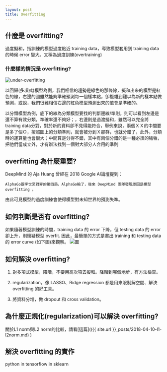 ```yaml
---
layout: post
title: Overfitting
---
```



<!-- # Overfitting-->

<!-- ## What is overfitting? -->
## 什麼是 overfitting?

過度擬和，指訓練的模型過度貼近 training data，導致模型套用到 training data 的時候 error 變大。又稱為過度訓練(overtraining)

<!-- more -->

### 什麼樣的情況是 overfitting? 

![under-overfitting](https://i.ytimg.com/vi/dBLZg-RqoLg/maxresdefault.jpg)

以回歸(多項式)模型為例，我們相信的趨勢是綠色的那條線，擬和出來的模型是紅色的線，右邊的圖雖然能夠準確預測每一個樣本點，卻複雜到難以為新的樣本點做預測，或說，我們很難相信右邊的紅色模型預測出來的值會是準確的。

以分類模型為例，底下的線為分類模型要找的判斷邊線/準則，則可以看到左邊是還不算有效分類，準確率還不夠好；，右邊則是過渡擬和，雖然可以完全將training data分對，對於新的資料卻不見得能符合，舉例來說，兩個ＸＸ的中間要是多了個Ｏ，按照圖上的分類準則，就會被分到Ｘ那群，也就分錯了，此外，分類時的運算量也會很大；中間算是分得不錯，其中有兩個分錯的是一種必須的犧牲，把他們當成立外，才有辦法找到一個對大部分人合用的準則



<!-- ## Why is it important? -->
## overfitting 為什麼重要?

DeepMind 的 Aja Huang 曾經在 2018 Google AI論壇提到：
```
AlphaGo跟李世乭對弈的第四局，AlphaGo輸了，後來 DeepMind 團隊發現原因是模型 overfitting 。
```
由此可見模型的過度訓練會使得模型對未知世界的預測失準。


<!-- ## How to determine if it is overfitting? -->
## 如何判斷是否有 overfitting?

<!-- PLOT error curve for training and testing data. -->
如果隨著模型訓練的時間，training data 的 error 下降，但 testing data 的 error 卻上升，則懷疑模型 overfit.
因此，最簡單的方式是畫出 training 和 testing data 的 error curve (如下圖)來觀察。
![圖](https://qph.ec.quoracdn.net/main-qimg-39f72925e85c26e105b14ab276206747)

<!-- ## How to solve overfitting? -->
## 如何解決 overfitting?

1. 對多項式模型，降階，不要用高次項去擬和。降階到哪個地步，有方法檢查。
<!-- don't use high order model -->
2. regularization。像 LASSO、Ridge regression 都是用來限制解空間、解決 overfitting 的好工具。
<!-- ## Why regularization can solve overfitting? -->
3. 將資料分堆，做 dropout 和 cross validation。

<!-- 4. decision tree 做 feature selection -->



## 為什麼正規化(regularization)可以解決 overfitting?

關於L1 norm與L2 norm的比較，請看[這篇](({{ site.url }}_posts/2018-04-10-l1-l2norm.md) )


<!-- ## Implementation of solving overfitting-->
## 解決 overfitting 的實作
python
in tensorflow
in sklearn
